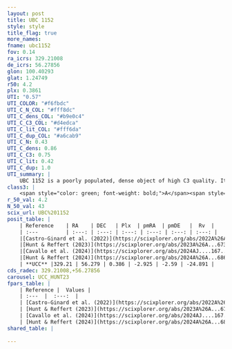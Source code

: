 ```yaml
---
layout: post
title: UBC 1152
style: style
title_flag: true
more_names: 
fname: ubc1152
fov: 0.14
ra_icrs: 329.21008
de_icrs: 56.27856
glon: 100.40293
glat: 1.24749
r50: 4.2
plx: 0.3861
UTI: "0.57"
UTI_COLOR: "#f6fbdc"
UTI_C_N_COL: "#fff8dc"
UTI_C_dens_COL: "#b9e0c4"
UTI_C_C3_COL: "#d4edca"
UTI_C_lit_COL: "#fff6da"
UTI_C_dup_COL: "#a6cab9"
UTI_C_N: 0.43
UTI_C_dens: 0.86
UTI_C_C3: 0.75
UTI_C_lit: 0.42
UTI_C_dup: 1.0
UTI_summary: |
    UBC 1152 is a poorly populated, dense object of high C3 quality. It was recently reported in the literature.
class3: |
    <span style="color: green; font-weight: bold;">A</span><span style="color: #FFC300; font-weight: bold;">B</span>
r_50_val: 4.2
N_50_val: 43
scix_url: UBC%201152
posit_table: |
    | Reference    | RA    | DEC   | Plx  | pmRA  | pmDE   |  Rv  |
    | :---         | :---: | :---: | :---: | :---: | :---: | :---: |
    |[Castro-Ginard et al. (2022)](https://scixplorer.org/abs/2022A%26A...661A.118C) | 329.22 | 56.29 | 0.38 | -2.93 | -2.61 | -21.27 |
    |[Hunt & Reffert (2023)](https://scixplorer.org/abs/2023A%26A...673A.114H) | 329.292 | 56.309 | 0.381 | -2.931 | -2.601 | -19.306 |
    |[Cavallo et al. (2024)](https://scixplorer.org/abs/2024AJ....167...12C) | 329.216 | 56.284 | 0.384 | -- | -- | -- |
    |[Hunt & Reffert (2024)](https://scixplorer.org/abs/2024A%26A...686A..42H) | 329.292 | 56.309 | 0.381 | -2.931 | -2.601 | -19.306 |
    | **UCC** |329.21 | 56.279 | 0.386 | -2.925 | -2.59 | -24.891 | 
cds_radec: 329.21008,+56.27856
carousel: UCC_HUNT23
fpars_table: |
    | Reference |  Values |
    | :---  |  :---:  |
    | [Castro-Ginard et al. (2022)](https://scixplorer.org/abs/2022A%26A...661A.118C) | `AV=2.464, Dist=2968, logAge=8.418` |
    | [Hunt & Reffert (2023)](https://scixplorer.org/abs/2023A%26A...673A.114H) | `AV50=2.777, diffAV50=1.949, MOD50=11.945, logAge50=8.313` |
    | [Cavallo et al. (2024)](https://scixplorer.org/abs/2024AJ....167...12C) | `AV50=2.88, dMod50=11.89, logAge50=8.2, [Fe/H]50=0.38` |
    | [Hunt & Reffert (2024)](https://scixplorer.org/abs/2024A%26A...686A..42H) | `MassJ=445.508` |
shared_table: |
    
---
```

